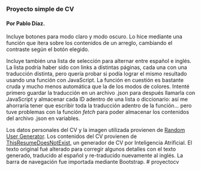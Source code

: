 ### Proyecto simple de CV
#### Por Pablo Díaz.

Incluye botones para modo claro y modo oscuro. Lo hice mediante una función que itera sobre los contenidos de un arreglo, cambiando el contraste según el botón elegido.

Incluye también una lista de selección para alternar entre español e inglés. La lista podría haber sido con links a distintas páginas, cada una con una traducción distinta, pero quería probar si podía lograr el mismo resultado usando una función con JavaScript.
La función en cuestión es bastante cruda y mucho menos automática que la de los modos de colores. Intenté primero guardar la traducción en un archivo .json para después llamarla con JavaScript y almacenar cada ID adentro de una lista o diccionario: así me ahorraría tener que escribir toda la traducción adentro de la función... pero tuve problemas con la función *fetch* para poder almacenar los contenidos del archivo .json en variables.

Los datos personales del CV y la imagen utilizada provienen de [Random User Generator](https://randomuser.me/).
Los contenidos del CV provienen de [ThisResumeDoesNotExist](https://thisresumedoesnotexist.com/), un generador de CV por Inteligencia Atrificial. El texto original fué alterado para corregir algunos detalles con el texto generado, traducido al español y re-traducido nuevamente al inglés.
La barra de navegación fue importada mediante Bootstrap. #   p r o y e c t o c v  
 